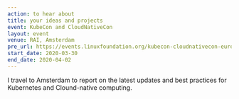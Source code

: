 ```yaml
---
action: to hear about
title: your ideas and projects
event: KubeCon and CloudNativeCon
layout: event
venue: RAI, Amsterdam
pre_url: https://events.linuxfoundation.org/kubecon-cloudnativecon-europe/
start_date: 2020-03-30
end_date: 2020-04-02
---
```


I travel to Amsterdam to report on the latest updates and best practices for Kubernetes and Clound-native computing.
